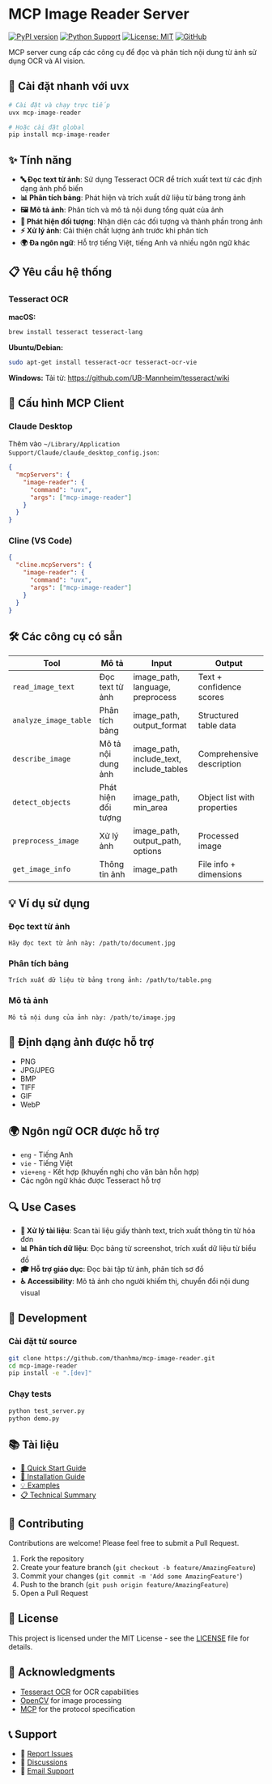 # MCP Image Reader Server

[![PyPI version](https://badge.fury.io/py/mcp-image-reader.svg)](https://badge.fury.io/py/mcp-image-reader)
[![Python Support](https://img.shields.io/pypi/pyversions/mcp-image-reader.svg)](https://pypi.org/project/mcp-image-reader/)
[![License: MIT](https://img.shields.io/badge/License-MIT-yellow.svg)](https://opensource.org/licenses/MIT)
[![GitHub](https://img.shields.io/github/stars/thanhma/mcp-image-reader?style=social)](https://github.com/thanhma/mcp-image-reader)

MCP server cung cấp các công cụ để đọc và phân tích nội dung từ ảnh sử dụng OCR và AI vision.

## 🚀 Cài đặt nhanh với uvx

```bash
# Cài đặt và chạy trực tiếp
uvx mcp-image-reader

# Hoặc cài đặt global
pip install mcp-image-reader
```

## ✨ Tính năng

- **🔤 Đọc text từ ảnh**: Sử dụng Tesseract OCR để trích xuất text từ các định dạng ảnh phổ biến
- **📊 Phân tích bảng**: Phát hiện và trích xuất dữ liệu từ bảng trong ảnh
- **🖼️ Mô tả ảnh**: Phân tích và mô tả nội dung tổng quát của ảnh
- **🎯 Phát hiện đối tượng**: Nhận diện các đối tượng và thành phần trong ảnh
- **⚡ Xử lý ảnh**: Cải thiện chất lượng ảnh trước khi phân tích
- **🌍 Đa ngôn ngữ**: Hỗ trợ tiếng Việt, tiếng Anh và nhiều ngôn ngữ khác

## 📋 Yêu cầu hệ thống

### Tesseract OCR

**macOS:**
```bash
brew install tesseract tesseract-lang
```

**Ubuntu/Debian:**
```bash
sudo apt-get install tesseract-ocr tesseract-ocr-vie
```

**Windows:**
Tải từ: https://github.com/UB-Mannheim/tesseract/wiki

## 🔧 Cấu hình MCP Client

### Claude Desktop

Thêm vào `~/Library/Application Support/Claude/claude_desktop_config.json`:

```json
{
  "mcpServers": {
    "image-reader": {
      "command": "uvx",
      "args": ["mcp-image-reader"]
    }
  }
}
```

### Cline (VS Code)

```json
{
  "cline.mcpServers": {
    "image-reader": {
      "command": "uvx", 
      "args": ["mcp-image-reader"]
    }
  }
}
```

## 🛠️ Các công cụ có sẵn

| Tool | Mô tả | Input | Output |
|------|-------|-------|--------|
| `read_image_text` | Đọc text từ ảnh | image_path, language, preprocess | Text + confidence scores |
| `analyze_image_table` | Phân tích bảng | image_path, output_format | Structured table data |
| `describe_image` | Mô tả nội dung ảnh | image_path, include_text, include_tables | Comprehensive description |
| `detect_objects` | Phát hiện đối tượng | image_path, min_area | Object list with properties |
| `preprocess_image` | Xử lý ảnh | image_path, output_path, options | Processed image |
| `get_image_info` | Thông tin ảnh | image_path | File info + dimensions |

## 💡 Ví dụ sử dụng

### Đọc text từ ảnh
```
Hãy đọc text từ ảnh này: /path/to/document.jpg
```

### Phân tích bảng
```
Trích xuất dữ liệu từ bảng trong ảnh: /path/to/table.png
```

### Mô tả ảnh
```
Mô tả nội dung của ảnh này: /path/to/image.jpg
```

## 🎨 Định dạng ảnh được hỗ trợ

- PNG
- JPG/JPEG  
- BMP
- TIFF
- GIF
- WebP

## 🌍 Ngôn ngữ OCR được hỗ trợ

- `eng` - Tiếng Anh
- `vie` - Tiếng Việt
- `vie+eng` - Kết hợp (khuyến nghị cho văn bản hỗn hợp)
- Các ngôn ngữ khác được Tesseract hỗ trợ

## 🔍 Use Cases

- **📄 Xử lý tài liệu**: Scan tài liệu giấy thành text, trích xuất thông tin từ hóa đơn
- **📊 Phân tích dữ liệu**: Đọc bảng từ screenshot, trích xuất dữ liệu từ biểu đồ  
- **🎓 Hỗ trợ giáo dục**: Đọc bài tập từ ảnh, phân tích sơ đồ
- **♿ Accessibility**: Mô tả ảnh cho người khiếm thị, chuyển đổi nội dung visual

## 🚀 Development

### Cài đặt từ source

```bash
git clone https://github.com/thanhma/mcp-image-reader.git
cd mcp-image-reader
pip install -e ".[dev]"
```

### Chạy tests

```bash
python test_server.py
python demo.py
```

## 📚 Tài liệu

- [📖 Quick Start Guide](QUICKSTART.md)
- [🔧 Installation Guide](INSTALLATION.md) 
- [💡 Examples](examples.md)
- [📋 Technical Summary](SUMMARY.md)

## 🤝 Contributing

Contributions are welcome! Please feel free to submit a Pull Request.

1. Fork the repository
2. Create your feature branch (`git checkout -b feature/AmazingFeature`)
3. Commit your changes (`git commit -m 'Add some AmazingFeature'`)
4. Push to the branch (`git push origin feature/AmazingFeature`)
5. Open a Pull Request

## 📄 License

This project is licensed under the MIT License - see the [LICENSE](LICENSE) file for details.

## 🙏 Acknowledgments

- [Tesseract OCR](https://github.com/tesseract-ocr/tesseract) for OCR capabilities
- [OpenCV](https://opencv.org/) for image processing
- [MCP](https://modelcontextprotocol.io/) for the protocol specification

## 📞 Support

- 🐛 [Report Issues](https://github.com/thanhma/mcp-image-reader/issues)
- 💬 [Discussions](https://github.com/thanhma/mcp-image-reader/discussions)
- 📧 [Email Support](mailto:thanhma@example.com)
